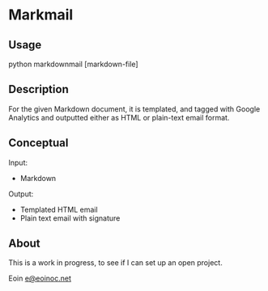 # Markmail

## Usage

python markdownmail [markdown-file]

## Description

For the given Markdown document, it is templated, and tagged with Google Analytics and outputted either as HTML or plain-text email format.

## Conceptual

Input:

* Markdown

Output:

* Templated HTML email
* Plain text email with signature

## About

This is a work in progress, to see if I can set up an open project.

Eoin <e@eoinoc.net>